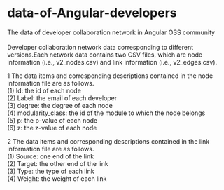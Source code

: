 # data-of-Angular-developers
The data of developer collaboration network in Angular OSS community <br><br>
Developer collaboration network data corresponding to different versions.Each network data contains two CSV files, which are node information (i.e., v2_nodes.csv) and link information (i.e., v2_edges.csv).<br>

1 The data items and corresponding descriptions contained in the node information file are as follows.<br>
(1) Id: the id of each node<br>
(2) Label: the email of each developer<br>
(3) degree: the degree of each node<br>
(4) modularity_class: the id of the module to which the node belongs<br>
(5) p: the p-value of each node<br>
(6) z: the z-value of each node<br>

2 The data items and corresponding descriptions contained in the link information file are as follows.<br>
(1) Source: one end of the link <br>
(2) Target: the other end of the link<br>
(3) Type: the type of each link<br>
(4) Weight: the weight of each link<br>
